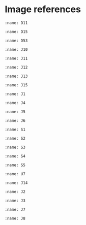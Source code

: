 # Image references
```{image} img/D11_top.png
:name: D11
```

```{image} img/D15_top.png
:name: D15
```

```{image} img/D53_top.png
:name: D53
```

```{image} img/J10_top.png
:name: J10
```

```{image} img/J11_top.png
:name: J11
```

```{image} img/J12_top.png
:name: J12
```

```{image} img/J13_top.png
:name: J13
```

```{image} img/J15_top.png
:name: J15
```

```{image} img/J1_top.png
:name: J1
```

```{image} img/J4_top.png
:name: J4
```

```{image} img/J5_top.png
:name: J5
```

```{image} img/J6_top.png
:name: J6
```

```{image} img/S1_top.png
:name: S1
```

```{image} img/S2_top.png
:name: S2
```

```{image} img/S3_top.png
:name: S3
```

```{image} img/S4_top.png
:name: S4
```

```{image} img/S5_top.png
:name: S5
```

```{image} img/U7_top.png
:name: U7
```

```{image} img/J14_bottom.png
:name: J14
```

```{image} img/J2_bottom.png
:name: J2
```

```{image} img/J3_bottom.png
:name: J3
```

```{image} img/J7_bottom.png
:name: J7
```

```{image} img/J8_bottom.png
:name: J8
```

